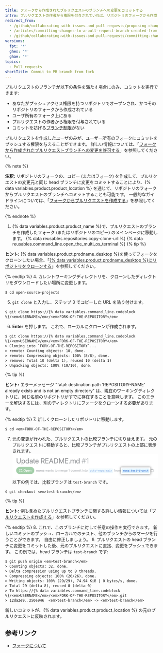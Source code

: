 ```yaml
---
title: フォークから作成されたプルリクエストのブランチへの変更をコミットする
intro: プルリクエストの作者から権限を付与されていれば、リポジトリのフォークから作成されたプルリクエストのブランチにおける変更をコミットできます。
redirect_from:
  - /github/collaborating-with-issues-and-pull-requests/proposing-changes-to-your-work-with-pull-requests/committing-changes-to-a-pull-request-branch-created-from-a-fork
  - /articles/committing-changes-to-a-pull-request-branch-created-from-a-fork
  - /github/collaborating-with-issues-and-pull-requests/committing-changes-to-a-pull-request-branch-created-from-a-fork
versions:
  fpt: '*'
  ghes: '*'
  ghae: '*'
topics:
  - Pull requests
shortTitle: Commit to PR branch from fork
---
```


プルリクエストのブランチが以下の条件を満たす場合にのみ、コミットを実行できます:
- あなたがプッシュアクセス権限を持つリポジトリでオープンされ、かつそのリポジトリのフォークから作成されている
- ユーザ所有のフォーク上にある
- プルリクエストの作者から権限を付与されている
- コミットを妨げる[ブランチ制限](/github/administering-a-repository/about-protected-branches#restrict-who-can-push-to-matching-branches)がない

プルリクエストを作成したユーザのみが、ユーザー所有のフォークにコミットをプッシュする権限を与えることができます。 詳しい情報については、「[フォークから作成されたプルリクエストブランチへの変更を許可する](/articles/allowing-changes-to-a-pull-request-branch-created-from-a-fork)」を参照してください。

{% note %}

**注釈:** リポジトリのフォークの、コピー (またはフォーク) を作成して、プルリクエストの変更元と同じ head ブランチに変更をコミットすることにより、{% data variables.product.product_location %} を通じて、リポジトリのフォークからプルリクエストのブランチへコミットすることも可能です。 一般的なガイドラインについては、「[フォークからプルリクエストを作成する](/articles/creating-a-pull-request-from-a-fork)」を参照してください。

{% endnote %}

1. {% data variables.product.product_name %}で、プルリクエストのブランチを作成したフォーク (またはリポジトリのコピー) のメインページに移動します。
{% data reusables.repositories.copy-clone-url %}
{% data reusables.command_line.open_the_multi_os_terminal %}
 {% tip %}

 **ヒント:** {% data variables.product.prodname_desktop %}を使ってフォークをクローンしたい場合、「[{% data variables.product.prodname_desktop %}にリポジトリをクローンする](/articles/cloning-a-repository/#cloning-a-repository-to-github-desktop)」を参照してください。

 {% endtip %}
4. カレントワーキングディレクトリを、クローンしたディレクトリをダウンロードしたい場所に変更します。
  ```shell
  $ cd open-source-projects
  ```
5. `git clone` と入力し、ステップ 3 でコピーした URL を貼り付けます。
  ```shell
  $ git clone https://{% data variables.command_line.codeblock %}/<em>USERNAME</em>/<em>FORK-OF-THE-REPOSITORY</em>
  ```
6. **Enter** を押します。 これで、ローカルにクローンが作成されます。
  ```shell
  $ git clone https://{% data variables.command_line.codeblock %}/<em>USERNAME</em>/<em>FORK-OF-THE-REPOSITORY</em>
  > Cloning into `FORK-OF-THE-REPOSITORY`...
  > remote: Counting objects: 10, done.
  > remote: Compressing objects: 100% (8/8), done.
  > remove: Total 10 (delta 1), reused 10 (delta 1)
  > Unpacking objects: 100% (10/10), done.
  ```
 {% tip %}

 **ヒント:** エラーメッセージ "fatal: destination path 'REPOSITORY-NAME' already exists and is not an empty directory" は、現在のワーキングディレクトリに、同じ名前のリポジトリがすでに存在することを意味します。 このエラーを解決するには、別のディレクトリにフォークをクローンする必要があります。

 {% endtip %}
7. 新しくクローンしたリポジトリに移動します。
  ```shell
  $ cd <em>FORK-OF-THE-REPOSITORY</em>
  ```
7. 元の変更が行われた、プルリクエストの比較ブランチに切り替えます。 元のプルリクエストに移動すると、比較ブランチがプルリクエストの上部に表示されます。 ![比較ブランチの例](/assets/images/help/pull_requests/compare-branch-example.png) 以下の例では、比較ブランチは `test-branch` です。
  ```shell
  $ git checkout <em>test-branch</em>
  ```

 {% tip %}

 **ヒント:** 例も含めたプルリクエストブランチに関する詳しい情報については「[プルリクエストを作成する](/articles/creating-a-pull-request/#changing-the-branch-range-and-destination-repository)」を参照してください。

 {% endtip %}
8. これで、このブランチに対して任意の操作を実行できます。 新しいコミットのプッシュ、ローカルでのテスト、他のブランチからのマージを行うことができます。 自由に修正しましょう。
9. プルリクエストの head ブランチに変更をコミットした後、元のプルリクエストに直接、変更をプッシュできます。 この例では、head ブランチは `test-branch` です:
  ```shell
  $ git push origin <em>test-branch</em>
  > Counting objects: 32, done.
  > Delta compression using up to 8 threads.
  > Compressing objects: 100% (26/26), done.
  > Writing objects: 100% (29/29), 74.94 KiB | 0 bytes/s, done.
  > Total 29 (delta 8), reused 0 (delta 0)
  > To https://{% data variables.command_line.codeblock %}/<em>USERNAME</em>/<em>FORK-OF-THE-REPOSITORY</em>.git
  > 12da2e9..250e946  <em>test-branch</em> -> <em>test-branch</em>
  ```

新しいコミットが、{% data variables.product.product_location %} の元のプルリクエストに反映されます。

## 参考リンク

- [フォークについて](/articles/about-forks)
